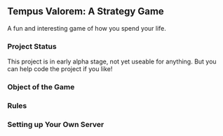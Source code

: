 ## Tempus Valorem: A Strategy Game

A fun and interesting game of how you spend your life.

### Project Status
This project is in early alpha stage, not yet useable for anything.
But you can help code the project if you like!

### Object of the Game

### Rules

### Setting up Your Own Server
